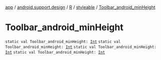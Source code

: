 [app](../../../index.md) / [android.support.design](../../index.md) / [R](../index.md) / [styleable](index.md) / [Toolbar_android_minHeight](.)

# Toolbar_android_minHeight

`static val Toolbar_android_minHeight: `[`Int`](https://kotlinlang.org/api/latest/jvm/stdlib/kotlin/-int/index.html)
`static val Toolbar_android_minHeight: `[`Int`](https://kotlinlang.org/api/latest/jvm/stdlib/kotlin/-int/index.html)
`static val Toolbar_android_minHeight: `[`Int`](https://kotlinlang.org/api/latest/jvm/stdlib/kotlin/-int/index.html)
`static val Toolbar_android_minHeight: `[`Int`](https://kotlinlang.org/api/latest/jvm/stdlib/kotlin/-int/index.html)